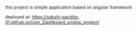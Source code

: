 this project is simple applicaiton based on angular framework

deployed at: https://sakshi-pandita-01.github.io/User_Dashboard_unstop_project/
